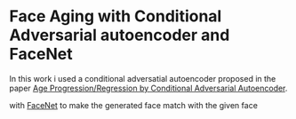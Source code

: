 # Face Aging with Conditional Adversarial autoencoder and FaceNet

In this work i used a conditional adversatial autoencoder proposed in the paper [Age Progression/Regression by Conditional Adversarial Autoencoder](http://web.eecs.utk.edu/~zzhang61/docs/papers/2017_CVPR_Age.pdf).

with [FaceNet](https://arxiv.org/abs/1503.03832) to make the generated face match with the given face